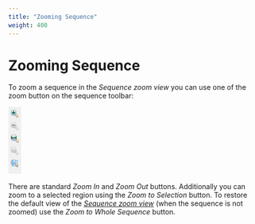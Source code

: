 ```yaml
---
title: "Zooming Sequence"
weight: 400
---
```



# Zooming Sequence

To zoom a sequence in the _Sequence zoom view_ you can use one of the zoom button on the sequence toolbar:


![](/images/65929405/65929406.png)

There are standard _Zoom In_ and _Zoom Out_ buttons. Additionally you can zoom to a selected region using the _Zoom to Selection_ button. To restore the default view of the [_Sequence zoom view_](https://doc.ugene.net/wiki/display/UM/Zoom+View) (when the sequence is not zoomed) use the _Zoom to Whole Sequence_ button.
